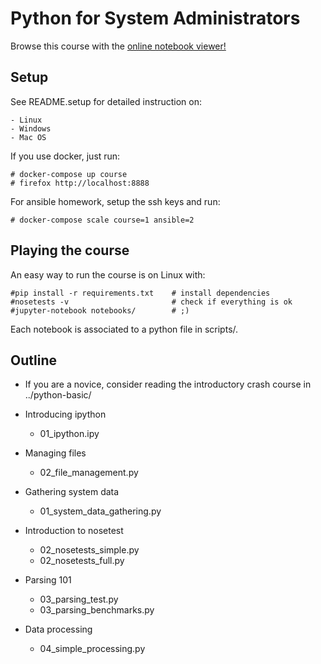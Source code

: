 # Python for System Administrators

Browse this course with the [online notebook viewer!](http://nbviewer.jupyter.org/github/ioggstream/python-course/tree/corso-interno/python-for-sysadmin/notebooks/)

## Setup
See README.setup for detailed instruction on:

    - Linux
    - Windows
    - Mac OS

If you use docker, just run:

    # docker-compose up course
    # firefox http://localhost:8888

For ansible homework, setup the ssh keys and run:

    # docker-compose scale course=1 ansible=2

## Playing the course
An easy way to run the course is on Linux with:

    #pip install -r requirements.txt    # install dependencies
    #nosetests -v                       # check if everything is ok
    #jupyter-notebook notebooks/        # ;)

Each notebook is associated to a python file in scripts/.


## Outline
- If you are a novice, consider reading the 
   introductory crash course in ../python-basic/

- Introducing ipython
  - 01_ipython.ipy

- Managing files
  - 02_file_management.py

- Gathering system data
  - 01_system_data_gathering.py

- Introduction to nosetest
  - 02_nosetests_simple.py
  - 02_nosetests_full.py

- Parsing 101
  - 03_parsing_test.py
  - 03_parsing_benchmarks.py

- Data processing
  - 04_simple_processing.py


